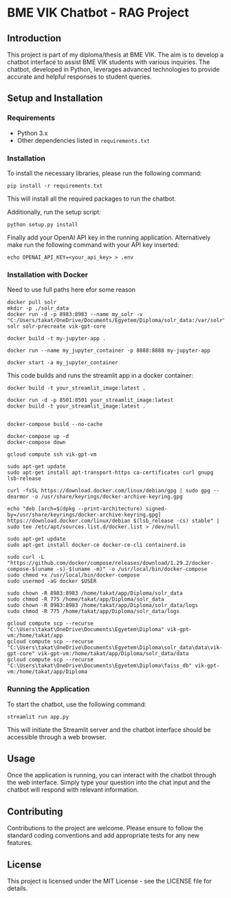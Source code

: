 
# BME VIK Chatbot - RAG Project

## Introduction
This project is part of my diploma/thesis at BME VIK. The aim is to develop a chatbot interface to assist BME VIK students with various inquiries. The chatbot, developed in Python, leverages advanced technologies to provide accurate and helpful responses to student queries.

## Setup and Installation

### Requirements
- Python 3.x
- Other dependencies listed in `requirements.txt`

### Installation
To install the necessary libraries, please run the following command:
```
pip install -r requirements.txt
```
This will install all the required packages to run the chatbot.

Additionally, run the setup script:
```
python setup.py install
```
Finally add your OpenAI API key in the running application.
Alternatively make run the following command with your API key inserted:
```
echo OPENAI_API_KEY=<your_api_key> > .env
```
### Installation with Docker
Need to use full paths here efor some reason
```shel
docker pull solr
mkdir -p ./solr_data
docker run -d -p 8983:8983 --name my_solr -v "C:/Users/takat/OneDrive/Documents/Egyetem/Diploma/solr_data:/var/solr" solr solr-precreate vik-gpt-core
```
```
docker build -t my-jupyter-app .
```

```
docker run --name my_jupyter_container -p 8888:8888 my-jupyter-app 
```
```
docker start -a my_jupyter_container
```
This code builds and runs the streamlit app in a docker container:
```
docker build -t your_streamlit_image:latest .

docker run -d -p 8501:8501 your_streamlit_image:latest
docker build -t your_streamlit_image:latest .


docker-compose build --no-cache

docker-compose up -d
docker-compose down

```


```
gcloud compute ssh vik-gpt-vm 

sudo apt-get update
sudo apt-get install apt-transport-https ca-certificates curl gnupg lsb-release

curl -fsSL https://download.docker.com/linux/debian/gpg | sudo gpg --dearmor -o /usr/share/keyrings/docker-archive-keyring.gpg

echo "deb [arch=$(dpkg --print-architecture) signed-by=/usr/share/keyrings/docker-archive-keyring.gpg] https://download.docker.com/linux/debian $(lsb_release -cs) stable" | sudo tee /etc/apt/sources.list.d/docker.list > /dev/null

sudo apt-get update
sudo apt-get install docker-ce docker-ce-cli containerd.io

sudo curl -L "https://github.com/docker/compose/releases/download/1.29.2/docker-compose-$(uname -s)-$(uname -m)" -o /usr/local/bin/docker-compose
sudo chmod +x /usr/local/bin/docker-compose
sudo usermod -aG docker $USER

sudo chown -R 8983:8983 /home/takat/app/Diploma/solr_data
sudo chmod -R 775 /home/takat/app/Diploma/solr_data
sudo chown -R 8983:8983 /home/takat/app/Diploma/solr_data/logs
sudo chmod -R 775 /home/takat/app/Diploma/solr_data/logs

gcloud compute scp --recurse "C:\Users\takat\OneDrive\Documents\Egyetem\Diploma" vik-gpt-vm:/home/takat/app
gcloud compute scp --recurse "C:\Users\takat\OneDrive\Documents\Egyetem\Diploma\solr_data\data\vik-gpt-core" vik-gpt-vm:/home/takat/app/Diploma/solr_data/data
gcloud compute scp --recurse "C:\Users\takat\OneDrive\Documents\Egyetem\Diploma\faiss_db" vik-gpt-vm:/home/takat/app/Diploma

```

### Running the Application
To start the chatbot, use the following command:
```
streamlit run app.py
```
This will initiate the Streamlit server and the chatbot interface should be accessible through a web browser.

## Usage
Once the application is running, you can interact with the chatbot through the web interface. Simply type your question into the chat input and the chatbot will respond with relevant information.

## Contributing
Contributions to the project are welcome. Please ensure to follow the standard coding conventions and add appropriate tests for any new features.

## License
This project is licensed under the MIT License - see the LICENSE file for details.
